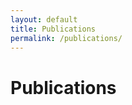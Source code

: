 ```yaml
---
layout: default
title: Publications
permalink: /publications/
---
```


# Publications

<script src="https://bibbase.org/show?bib=https%3A%2F%2Fwww.markobjelonic.com%2F%2Fpublications%2Fbibliography.bib&jsonp=1"></script> 
